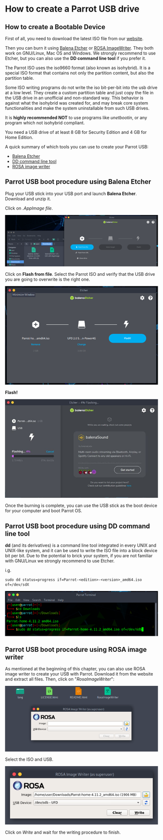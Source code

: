 # How to create a Parrot USB drive

## How to create a Bootable Device

First of all, you need to download the latest ISO file from our [website](https://parrotsec.org/download/).

Then you can burn it using [Balena Etcher](https://www.balena.io/etcher/) or [ROSA ImageWriter](http://wiki.rosalab.ru/en/index.php/ROSA_ImageWriter). They both work on GNU/Linux, Mac OS and Windows. We strongly recommend to use Etcher, but you can also use the **DD command line tool** if you prefer it.

The Parrot ISO uses the iso9660 format (also known as isohybrid). It is a special ISO format that contains not only the partition content, but also the partition table.

Some ISO writing programs do not write the iso bit-per-bit into the usb drive at a low level. They create a custom partition table and just copy the file in the USB drive in an unofficial and non-standard way. This behavior is against what the isohybrid was created for, and may break core system functionalities and make the system uninstallable from such USB drives.

It is **highly recommended NOT** to use programs like *unetbootin*, or any program which not isohybrid compliant.

You need a USB drive of at least 8 GB for Security Edition and 4 GB for Home Edition.

A quick summary of which tools you can use to create your Parrot USB:

- [Balena Etcher](how-to-create-a-parrot-usb-drive#parrot-usb-boot-procedure-using-balena-etcher)
- [DD command line tool](how-to-create-a-parrot-usb-drive#parrot-usb-boot-procedure-using-dd-command-line-tool)
- [ROSA image writer](how-to-create-a-parrot-usb-drive#parrot-usb-boot-procedure-using-rosa-image-writer)


## Parrot USB boot procedure using Balena Etcher

Plug your USB stick into your USB port and launch **Balena Etcher**. Download and unzip it.

Click on *.AppImage file*.

![Etcher](./images/usb-drive/etcher0.png)

Click on **Flash from file**. Select the Parrot ISO and verify that the USB drive you are going to overwrite is the right one.

![Etcher](./images/usb-drive/etcher1.png)

**Flash!**

![Etcher](./images/usb-drive/etcher2.png)

Once the burning is complete, you can use the USB stick as the boot device for your computer and boot Parrot OS.

## Parrot USB boot procedure using DD command line tool

**dd** (and its derivatives) is a command line tool integrated in every UNIX and UNIX-like system, and it can be used to write the ISO file into a block device bit per bit. Due to the potential to brick your system, if you are not familiar with GNU/Linux we strongly recommend to use Etcher.

i.g.

    sudo dd status=progress if=Parrot-<edition>-<version>_amd64.iso of=/dev/sdX

![dd](./images/usb-drive/dd.png)

## Parrot USB boot procedure using ROSA image writer

As mentioned at the beginning of this chapter, you can also use ROSA image writer to create your USB with Parrot. Download it from the website and extract all files. Then, click on "*RosaImageWriter*":

![ROSA](./images/usb-drive/rosa0.png)

Select the ISO and USB.

![ROSA](./images/usb-drive/rosa1.png)

Click on *Write* and wait for the writing procedure to finish.
